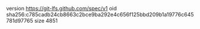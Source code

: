 version https://git-lfs.github.com/spec/v1
oid sha256:c785cadb24cb8663c2bce9ba292e4c656f125bbd209b1a19776c645781d97765
size 4851
